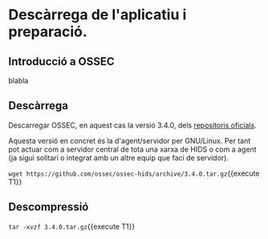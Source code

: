 # Descàrrega de l'aplicatiu i preparació.
## Introducció a OSSEC
blabla
## Descàrrega
Descarregar OSSEC, en aquest cas la versió 3.4.0, dels [repositoris oficials](https://github.com/ossec/ossec-hids/releases).

Aquesta versió en concret és la d'agent/servidor per GNU/Linux.  Per tant pot actuar com a servidor central de tota una xarxa de HIDS o com a agent (ja sigui solitari o integrat amb un altre equip que faci de servidor).

`wget https://github.com/ossec/ossec-hids/archive/3.4.0.tar.gz`{{execute T1}}
## Descompressió
`tar -xvzf 3.4.0.tar.gz`{{execute T1}}
